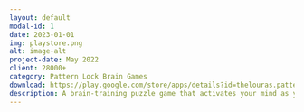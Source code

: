 ```yaml
---
layout: default
modal-id: 1
date: 2023-01-01
img: playstore.png
alt: image-alt
project-date: May 2022
client: 28000+  
category: Pattern Lock Brain Games
download: https://play.google.com/store/apps/details?id=thelouras.pattern.game
description: A brain-training puzzle game that activates your mind as you play. When you've got a spare moment, on your daily commute, or before going to bed, why not experience what it feels like to activate you mind?
---
```



